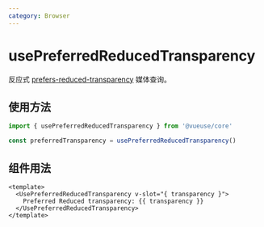 ```yaml
---
category: Browser
---
```


# usePreferredReducedTransparency

反应式 [prefers-reduced-transparency](https://developer.mozilla.org/en-US/docs/Web/CSS/@media/prefers-reduced-transparency) 媒体查询。

## 使用方法

```js
import { usePreferredReducedTransparency } from '@vueuse/core'

const preferredTransparency = usePreferredReducedTransparency()
```

## 组件用法

```vue
<template>
  <UsePreferredReducedTransparency v-slot="{ transparency }">
    Preferred Reduced transparency: {{ transparency }}
  </UsePreferredReducedTransparency>
</template>
```
